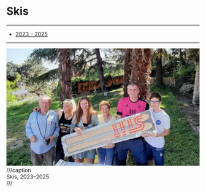 # Skis

---

- [2023 – 2025](https://fabacademy.org/2022/labs/uemadrid/students/juan-merino/week-15-wildcard-week-composite-ski-making.html)

---

![](skis.jpg)
///caption  
Skis, 2023–2025  
///
